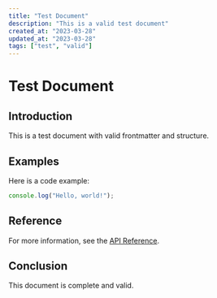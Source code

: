 ```yaml
---
title: "Test Document"
description: "This is a valid test document"
created_at: "2023-03-28"
updated_at: "2023-03-28"
tags: ["test", "valid"]
---
```


# Test Document

## Introduction

This is a test document with valid frontmatter and structure.

## Examples

Here is a code example:

```javascript
console.log("Hello, world!");
```

## Reference

For more information, see the [API Reference](../reference.md).

## Conclusion

This document is complete and valid.
